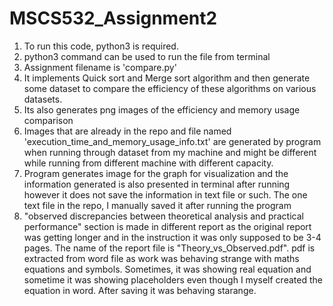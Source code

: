 # MSCS532_Assignment2

1. To run this code, python3 is required. 
2. python3 command can be used to run the file from terminal
3. Assignment filename is 'compare.py'
4. It implements Quick sort and Merge sort algorithm and then generate some dataset to compare the efficiency of these algorithms on various datasets. 
5. Its also generates png images of the efficiency and memory usage comparison
6. Images that are already in the repo and file named 'execution_time_and_memory_usage_info.txt' are generated by program when running through dataset from my machine and might be different while running from different machine with different capacity. 
7. Program generates image for the graph for visualization and the information generated is also presented in terminal after running however it does not save the information in text file or such. The one text file in the repo, I manually saved it after running the program
8. "observed discrepancies between theoretical analysis and practical performance" section is made in different report as the original report was getting longer and in the instruction it was only supposed to be 3-4 pages. The name of the report file is "Theory_vs_Observed.pdf". pdf is extracted from word file as work was behaving strange with maths equations and symbols. Sometimes, it was showing real equation and sometime it was showing placeholders even though I myself created the equation in word. After saving it was behaving starange. 

 

